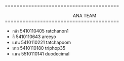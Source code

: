 =======================================
<center>ANA TEAM</center>
=======================================
<ul>
  <li>กล้า	5410110405	ratchanon1</li>
  <li>ลี	5410110643	areeyo</li>
  <li>แทน	5410110221	tatchapoom</li>
  <li>บาส	5410110180	triphop35</li>
  <li>แนน	5510110141	duodecimal</li>
</ul> 
